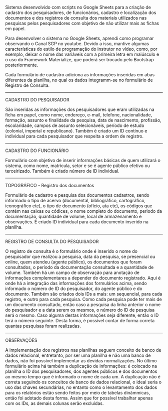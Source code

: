 Sistema desenvolvido com scripts no Google Sheets para a criação de cadastro dos pesquisadores, de funcionários, cadastro e localização dos documentos e dos registros de consulta dos materiais utilizados nas pesquisas pelos pesquisadores com objetivo de não utilizar mais as fichas em papel.

Para desenvolver o sistema no Google Sheets, aprendi como programar observando o Canal SGP no youtube. Devido a isso, mantive algumas características do estilo de programação do instrutor no vídeo, como, por exemplo, deixar o nome das variáveis com a primeira letra em maiúsculo e o uso do Framework Materialize, que poderá ser trocado pelo Bootstrap posteriormente.

Cada formulário de cadastro adiciona as informações inseridas em abas diferentes da planilha, no qual os dados integramm-se no formulário de Registro de Consulta.

-------------

CADASTRO DO PESQUISADOR

São inseridas as informações dos pesquisadores que eram utilizadas na ficha em papel, como nome, endereço, e-mail, telefone, nacionalidade, formação, assunto e finalidade da pesquisa, data de nascimento, profissão, escolaridade, campos de assunto selecionáveis, período de estudo (colonial, imperial e republicano). Também é criado um ID contínuo e individual para cada pesquisador que respeita a ordem de registro.

-------------

CADASTRO DO FUNCIONÁRIO

Formulário com objetivo de inserir informações básicas de quem utilizará o sistema, como nome, matrícula, setor e se é agente público efetivo ou terceirizado. Também é criado número de ID individual.

-------------

TOPOGRÁFICO - Registro dos documentos

Formulário de cadastro e pesquisa dos documentos cadastros, sendo informado o tipo de acervo (documental, bibliográfico, cartográfico, iconográfico etc), o tipo de documento (ofício, ata etc), os códigos que contém nas caixas ou códices, o nome completo do documento, periodo da documentação, quantidade de volume, local de armazenamento e observações. É criado ID individual para cada documento inserido na planilha.

-------------

REGISTRO DE CONSULTA DO PESQUISADOR

O registro de consulta é o formulário onde é inserido o nome do pesquisador que realizou a pesquisa, data da pesquisa, se presencial ou online, quem atendeu (agente público), os documentos que foram consultados, o período da documentação consultada e a quantidade de volume. Também há um campo de observação para anotação de informações complementares a depender do documento registrado. Aqui é onde há a integração das informações dos formulários acima, sendo informado o número de ID do pesquisador, do agente público e do documento. Também são criados dois IDs a mais: um sequencial, para cada registro, e outro para cada pesquisa. Como cada pesquisa pode ter mais de um documento consultado, então caso a pesquisa da linha anterior o nome do pesquisador e a data serem os mesmos, o número do ID de pesquisa será o mesmo. Caso alguma destas informações seja diferente, então o ID terá o número seguinte. Desta forma, é possível contar de forma correta quantas pesquisas foram realizadas.

--------------

OBSERVAÇÕES

A implementação dos registros nas planilhas seguem conceito de banco de dados relacional, entretanto, por ser uma planilha e não uma banco de dados, não foi possível implementar as devidas normalizações. No último formulário acima há também a duplicação de informações: é colocado na planilha o ID dos pesquisadores, dos agentes públicos e dos documentos ao mesmo tempo que é informado o nome de cada um. A duplicação não é correta seguindo os conceitos de banco de dados relacional, o ideal seria o uso das chaves secundárias, no entanto como o levantamento dos dados para os relatórios estão sendo feitos por meio de tabelas dinâmmicas, então foi adotado desta forma. Assim que for possível trabalhar apenas com os IDs, as demais colunas serão excluídas.